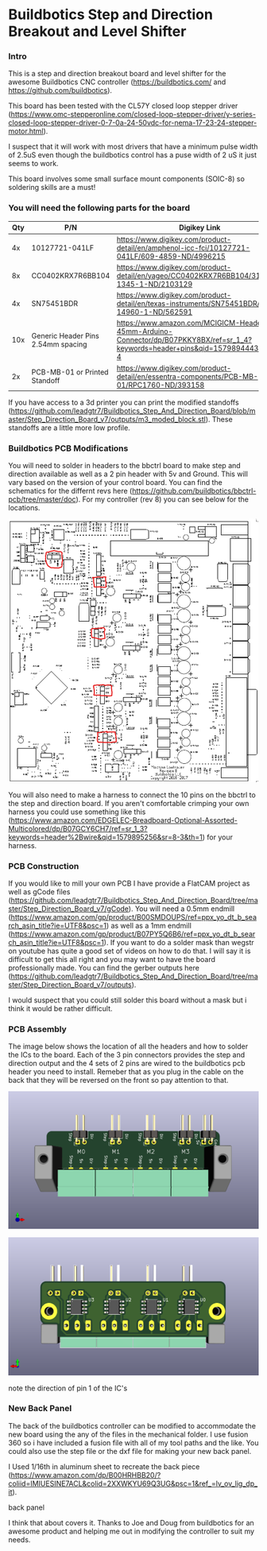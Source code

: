 Buildbotics Step and Direction Breakout and Level Shifter
======

### Intro
This is a step and direction breakout board and level shifter for the awesome Buildbotics CNC controller (https://buildbotics.com/ and https://github.com/buildbotics).

This board has been tested with the CL57Y closed loop stepper driver (https://www.omc-stepperonline.com/closed-loop-stepper-driver/y-series-closed-loop-stepper-driver-0-7-0a-24-50vdc-for-nema-17-23-24-stepper-motor.html).

I suspect that it will work with most drivers that have a minimum pulse width of 2.5uS even though the buildbotics control has a puse width of 2 uS it just seems to work.

This board involves some small surface mount components (SOIC-8) so soldering skills are a must!

### You will need the following parts for the board

| Qty	| P/N	| Digikey Link |
| ---- | ---- | ---- | 
| 4x	| 10127721-041LF	| https://www.digikey.com/product-detail/en/amphenol-icc-fci/10127721-041LF/609-4859-ND/4996215 |
|8x	|CC0402KRX7R6BB104	|https://www.digikey.com/product-detail/en/yageo/CC0402KRX7R6BB104/311-1345-1-ND/2103129|
|4x	|SN75451BDR	|https://www.digikey.com/product-detail/en/texas-instruments/SN75451BDR/296-14960-1-ND/562591|
|10x	|Generic Header Pins 2.54mm spacing	|https://www.amazon.com/MCIGICM-Header-2-45mm-Arduino-Connector/dp/B07PKKY8BX/ref=sr_1_4?keywords=header+pins&qid=1579894443&sr=8-4|
|2x	|PCB-MB-01 or Printed Standoff	|https://www.digikey.com/product-detail/en/essentra-components/PCB-MB-01/RPC1760-ND/393158|

If you have access to a 3d printer you can print the modified standoffs (https://github.com/leadgtr7/Buildbotics_Step_And_Direction_Board/blob/master/Step_Direction_Board_v7/outputs/m3_moded_block.stl). These standoffs are a little more low profile.

### Buildbotics PCB Modifications
You will need to solder in headers to the bbctrl board to make step and direction available as well as a 2 pin header with 5v and Ground. This will vary based on the version of your control board. You can find the schematics for the differnt revs here (https://github.com/buildbotics/bbctrl-pcb/tree/master/doc). For my controller (rev 8) you can see below for the locations.

![v8 Header Locations](https://github.com/leadgtr7/Buildbotics_Step_And_Direction_Board/blob/master/Helpful%20Pictures/v8%20Board%20Header%20Locations.png)

You will also need to make a harness to connect the 10 pins on the bbctrl to the step and direction board. If you aren't comfortable crimping your own harness you could use something like this (https://www.amazon.com/EDGELEC-Breadboard-Optional-Assorted-Multicolored/dp/B07GCY6CH7/ref=sr_1_3?keywords=header%2Bwire&qid=1579895256&sr=8-3&th=1) for your harness.

### PCB Construction
If you would like to mill your own PCB I have provide a FlatCAM project as well as gCode files (https://github.com/leadgtr7/Buildbotics_Step_And_Direction_Board/tree/master/Step_Direction_Board_v7/gCode). You will need a 0.5mm endmill (https://www.amazon.com/gp/product/B00SMDOUPS/ref=ppx_yo_dt_b_search_asin_title?ie=UTF8&psc=1) as well as a 1mm endmill (https://www.amazon.com/gp/product/B07PY5Q6B6/ref=ppx_yo_dt_b_search_asin_title?ie=UTF8&psc=1). If you want to do a solder mask than wegstr on youtube has quite a good set of videos on how to do that. I will say it is difficult to get this all right and you may want to have the board professionally made. You can find the gerber outputs here (https://github.com/leadgtr7/Buildbotics_Step_And_Direction_Board/tree/master/Step_Direction_Board_v7/outputs).

I would suspect that you could still solder this board without a mask but i think it would be rather difficult.

### PCB Assembly
The image below shows the location of all the headers and how to solder the ICs to the board. Each of the 3 pin connectors provides the step and direction output and the 4 sets of 2 pins are wired to the buildbotics pcb header you need to install. Remeber that as you plug in the cable on the back that they will be reversed on the front so pay attention to that.

![Front PCB](https://github.com/leadgtr7/Buildbotics_Step_And_Direction_Board/blob/master/Helpful%20Pictures/Step_Direction_Board_TopView.png)

![Back PCB](https://github.com/leadgtr7/Buildbotics_Step_And_Direction_Board/blob/master/Helpful%20Pictures/Step_Direction_Board_BottomView.png)

note the direction of pin 1 of the IC's

### New Back Panel
The back of the buildbotics controller can be modified to accommodate the new board using the any of the files in the mechanical folder. I use fusion 360 so i have included a fusion file with all of my tool paths and the like. You could also use the step file or the dxf file for making your new back panel. 

I Used 1/16th in aluminum sheet to recreate the back piece (https://www.amazon.com/dp/B00HRHBB20/?coliid=IMIUESINE7ACL&colid=2XXWKYU69Q3UG&psc=1&ref_=lv_ov_lig_dp_it).

back panel

I think that about covers it. Thanks to Joe and Doug from buildbotics for an awesome product and helping me out in modifying the controller to suit my needs.
